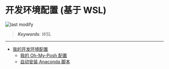 开发环境配置 (基于 WSL)
===
<!--START_SECTION:badge-->

![last modify](https://img.shields.io/static/v1?label=last%20modify&message=2025-08-06%2019%3A12%3A47&color=yellowgreen&style=flat-square)

<!--END_SECTION:badge-->
<!--info
date: 2025-08-06 19:40:07
top: false
draft: false
hidden: false
level: 0
tag: [tool]
-->

> ***Keywords**: WSL*

<!--START_SECTION:paper_title-->
<!--END_SECTION:paper_title-->

<!--START_SECTION:toc-->
<!--END_SECTION:toc-->

---

- [我的开发环境配置](https://gist.github.com/imhuay/59b7f2676510b5b18882b5ad31793104)
    - [我的 Oh-My-Posh 配置](https://gist.github.com/imhuay/9eb2eb3e836e594cb4a3f5ba48ff1a47)
    - [自动安装 Anaconda 脚本](https://gist.github.com/imhuay/7ce8e6b77fc3fd2eab180e10d8d972fa)